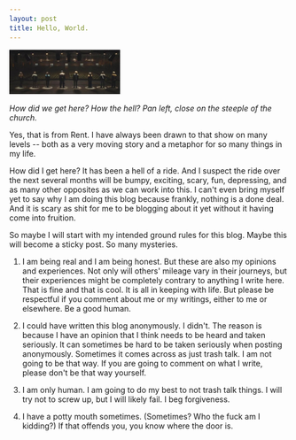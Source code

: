 ```yaml
---
layout: post
title: Hello, World.
---
```


 

<img src="/images/seasonsOfLove.jpg" alt="seasonsOfLove" style="width: 200px;"/>

*How did we get here?  How the hell?  Pan left, close on the steeple of the church.* 

Yes, that is from Rent.  I have always been drawn to that show on many levels -- both as a very moving story and a metaphor for so many things in my life.  

How did I get here?  It has been a hell of a ride.  And I suspect the ride over the next several months will be bumpy, exciting, scary, fun, depressing, and as many other opposites as we can work into this.  I can't even bring myself yet to say why I am doing this blog because frankly, nothing is a done deal.  And it is scary as shit for me to be blogging about it yet without it having come into fruition.  

So maybe I will start with my intended ground rules for this blog.  Maybe this will become a sticky post.  So many mysteries.

1. I am being real and I am being honest.  But these are also my opinions and experiences.  Not only will others' mileage vary in their journeys, but their experiences might be completely contrary to anything I write here.  That is fine and that is cool.  It is all in keeping with life.  But please be respectful if you comment about me or my writings, either to me or elsewhere.  Be a good human.

2. I could have written this blog anonymously.  I didn't.  The reason is because I have an opinion that I think needs to be heard and taken seriously.  It can sometimes be hard to be taken seriously when posting anonymously.  Sometimes it comes across as just trash talk.  I am not going to be that way.  If you are going to comment on what I write, please don't be that way yourself.

3. I am only human.  I am going to do my best to not trash talk things.  I will try not to screw up, but I will likely fail.  I beg forgiveness.

4. I have a potty mouth sometimes.  (Sometimes?  Who the fuck am I kidding?)  If that offends you, you know where the door is.
